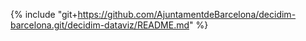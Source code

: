 {% include "git+https://github.com/AjuntamentdeBarcelona/decidim-barcelona.git/decidim-dataviz/README.md" %}
